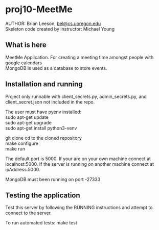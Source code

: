 # proj10-MeetMe
AUTHOR: Brian Leeson, bel@cs.uoregon.edu  
Skeleton code created by instructor: Michael Young  

## What is here
 MeetMe Application. For creating a meeting time amongst people with google calendars<br>
 MongoDB is used as a database to store events.<br>

## Installation and running
Project only runnable with client_secrets.py, admin_secrets.py, and client_secret.json not included in the repo.

The user must have pyenv installed:  
sudo apt-get update  
sudo apt-get upgrade    
sudo apt-get install python3-venv  

git clone <URL> 
cd to the cloned repository  
make configure  
make run  

The default port is 5000. If your are on your own machine connect at localhost:5000.
If the server is running on another machine connect at ipAddress:5000.

MongoDB must been running on port -27333

## Testing the application

Test this server by following the RUNNING instructions and attempt to connect to the server.

To run automated tests:
make test
